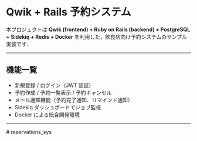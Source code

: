 # Qwik + Rails 予約システム

本プロジェクトは **Qwik (frontend) + Ruby on Rails (backend) + PostgreSQL + Sidekiq + Redis + Docker** を利用した，飲食店向け予約システムのサンプル実装です．

---

## 機能一覧

- 新規登録 / ログイン（JWT 認証）
- 予約作成 / 予約一覧表示 / 予約キャンセル
- メール通知機能（予約完了通知、リマインド通知）
- Sidekiq ダッシュボードでジョブ監視
- Docker による統合開発環境

---
#   r e s e r v a t i o n s _ s y s  
 